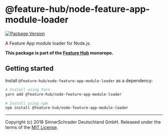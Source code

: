 # @feature-hub/node-feature-app-module-loader

[![Package Version](https://img.shields.io/npm/v/@feature-hub/node-feature-app-module-loader.svg)](https://yarnpkg.com/en/package/@feature-hub/node-feature-app-module-loader)

A Feature App module loader for Node.js.

**This package is part of the
[Feature Hub](https://github.com/sinnerschrader/feature-hub) monorepo.**

## Getting started

Install `@feature-hub/node-feature-app-module-loader` as a dependency:

```sh
# Install using Yarn
yarn add @feature-hub/node-feature-app-module-loader
```

```sh
# Install using npm
npm install @feature-hub/node-feature-app-module-loader
```

---

Copyright (c) 2018 SinnerSchrader Deutschland GmbH. Released under the terms of
the
[MIT License](https://github.com/sinnerschrader/feature-hub/blob/master/LICENSE).
